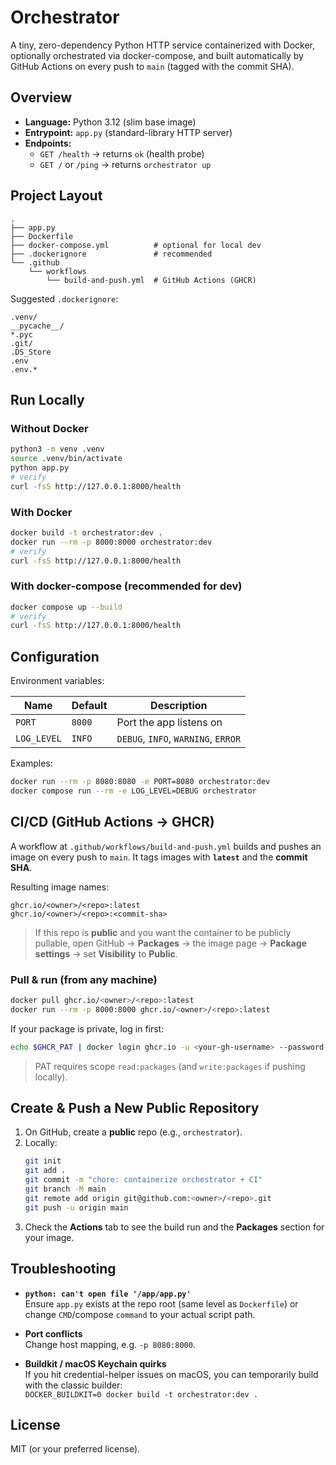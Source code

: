 # Orchestrator

A tiny, zero-dependency Python HTTP service containerized with Docker, optionally orchestrated via docker-compose, and built automatically by GitHub Actions on every push to `main` (tagged with the commit SHA).

## Overview

- **Language:** Python 3.12 (slim base image)
- **Entrypoint:** `app.py` (standard-library HTTP server)
- **Endpoints:**
  - `GET /health` → returns `ok` (health probe)
  - `GET /` or `/ping` → returns `orchestrator up`

## Project Layout

```
.
├── app.py
├── Dockerfile
├── docker-compose.yml          # optional for local dev
├── .dockerignore               # recommended
└── .github
    └── workflows
        └── build-and-push.yml  # GitHub Actions (GHCR)
```

Suggested `.dockerignore`:

```
.venv/
__pycache__/
*.pyc
.git/
.DS_Store
.env
.env.*
```

## Run Locally

### Without Docker
```bash
python3 -m venv .venv
source .venv/bin/activate
python app.py
# verify
curl -fsS http://127.0.0.1:8000/health
```

### With Docker
```bash
docker build -t orchestrator:dev .
docker run --rm -p 8000:8000 orchestrator:dev
# verify
curl -fsS http://127.0.0.1:8000/health
```

### With docker-compose (recommended for dev)
```bash
docker compose up --build
# verify
curl -fsS http://127.0.0.1:8000/health
```

## Configuration

Environment variables:

| Name        | Default | Description                             |
| ----------- | ------- | --------------------------------------- |
| `PORT`      | `8000`  | Port the app listens on                 |
| `LOG_LEVEL` | `INFO`  | `DEBUG`, `INFO`, `WARNING`, `ERROR`     |

Examples:
```bash
docker run --rm -p 8080:8080 -e PORT=8080 orchestrator:dev
docker compose run --rm -e LOG_LEVEL=DEBUG orchestrator
```

## CI/CD (GitHub Actions → GHCR)

A workflow at `.github/workflows/build-and-push.yml` builds and pushes an image on every push to `main`. It tags images with **`latest`** and the **commit SHA**.

Resulting image names:
```
ghcr.io/<owner>/<repo>:latest
ghcr.io/<owner>/<repo>:<commit-sha>
```

> If this repo is **public** and you want the container to be publicly pullable, open GitHub → **Packages** → the image page → **Package settings** → set **Visibility** to **Public**.

### Pull & run (from any machine)
```bash
docker pull ghcr.io/<owner>/<repo>:latest
docker run --rm -p 8000:8000 ghcr.io/<owner>/<repo>:latest
```

If your package is private, log in first:
```bash
echo $GHCR_PAT | docker login ghcr.io -u <your-gh-username> --password-stdin
```

> PAT requires scope `read:packages` (and `write:packages` if pushing locally).

## Create & Push a New Public Repository

1. On GitHub, create a **public** repo (e.g., `orchestrator`).
2. Locally:
   ```bash
   git init
   git add .
   git commit -m "chore: containerize orchestrator + CI"
   git branch -M main
   git remote add origin git@github.com:<owner>/<repo>.git
   git push -u origin main
   ```
3. Check the **Actions** tab to see the build run and the **Packages** section for your image.

## Troubleshooting

- **`python: can't open file '/app/app.py'`**  
  Ensure `app.py` exists at the repo root (same level as `Dockerfile`) or change `CMD`/compose `command` to your actual script path.

- **Port conflicts**  
  Change host mapping, e.g. `-p 8080:8000`.

- **Buildkit / macOS Keychain quirks**  
  If you hit credential-helper issues on macOS, you can temporarily build with the classic builder:  
  `DOCKER_BUILDKIT=0 docker build -t orchestrator:dev .`

## License

MIT (or your preferred license).
